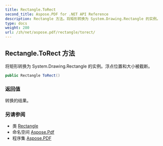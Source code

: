```yaml
---
title: Rectangle.ToRect
second_title: Aspose.PDF for .NET API Reference
description: Rectangle 方法。将矩形转换为 System.Drawing.Rectangle 的实例。浮点位置和大小被截断
type: docs
weight: 280
url: /zh/net/aspose.pdf/rectangle/torect/
---
```

## Rectangle.ToRect 方法

将矩形转换为 System.Drawing.Rectangle 的实例。浮点位置和大小被截断。

```csharp
public Rectangle ToRect()
```

### 返回值

转换的结果。

### 另请参阅

* 类 [Rectangle](../)
* 命名空间 [Aspose.Pdf](../../../aspose.pdf/)
* 程序集 [Aspose.PDF](../../../)